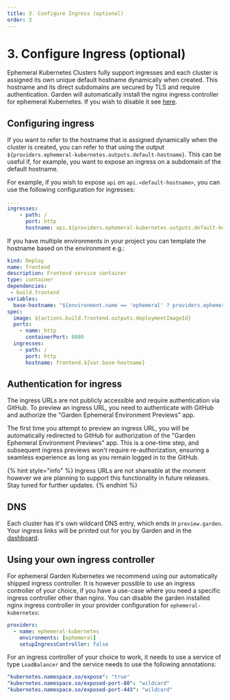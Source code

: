 ```yaml
---
title: 3. Configure Ingress (optional)
order: 3
---
```


# 3. Configure Ingress (optional)

Ephemeral Kubernetes Clusters fully support ingresses and each cluster is assigned its own unique default hostname dynamically when created. This hostname and its direct subdomains are secured by TLS and require authentication.
Garden will automatically install the nginx ingress controller for ephemeral Kubernetes. If you wish to disable it see [here](#using-your-own-ingress-controller).

## Configuring ingress

If you want to refer to the hostname that is assigned dynamically when the cluster is created, you can refer to that using the output `${providers.ephemeral-kubernetes.outputs.default-hostname}`. This can be useful if, for example, you want to expose an ingress on a subdomain of the default hostname.

For example, if you wish to expose `api` on `api.<default-hostname>`, you can use the following configuration for ingresses:

```yaml
....
ingresses:
    - path: /
      port: http
      hostname: api.${providers.ephemeral-kubernetes.outputs.default-hostname}
```

If you have multiple environments in your project you can template the hostname based on the environment e.g.:

```yaml
kind: Deploy
name: frontend
description: Frontend service container
type: container
dependencies:
 - build.frontend
variables:
  base-hostname: "${environment.name == 'ephemeral' ? providers.ephemeral-kubernetes.outputs.default-hostname : local.demo.garden}"
spec:
  image: ${actions.build.frontend.outputs.deploymentImageId}
  ports:
    - name: http
      containerPort: 8080
  ingresses:
    - path: /
      port: http
      hostname: frontend.${var.base-hostname}
```

## Authentication for ingress

The ingress URLs are not publicly accessible and require authentication via GitHub. To preview an ingress URL, you need to authenticate with GitHub and authorize the "Garden Ephemeral Environment Previews" app.

The first time you attempt to preview an ingress URL, you will be automatically redirected to GitHub for authorization of the "Garden Ephemeral Environment Previews" app. This is a one-time step, and subsequent ingress previews won't require re-authorization, ensuring a seamless experience as long as you remain logged in to the GitHub.

{% hint style="info" %}
Ingress URLs are not shareable at the moment however we are planning to support this functionality in future releases. Stay tuned for further updates.
{% endhint %}

## DNS

Each cluster has it's own wildcard DNS entry, which ends in `preview.garden`. Your ingress links will be printed out for you by Garden and in the [dashboard](https://app.garden.io).

## Using your own ingress controller

For ephemeral Garden Kubernetes we recommend using our automatically shipped ingress controller. It is however possible to use an ingress controller of your choice, if you have a use-case where you need a specific ingress controller other than nginx. You can disable the garden installed nginx ingress controller in your provider configuration for `ephemeral-kubernetes`:

```yaml
providers:
  - name: ephemeral-kubernetes
    environments: [ephemeral]
    setupIngressController: false
```

For an ingress controller of your choice to work, it needs to use a service of type `LoadBalancer` and the service needs
to use the following annotations:

```yaml
"kubernetes.namespace.so/expose": "true"
"kubernetes.namespace.so/exposed-port-80": "wildcard"
"kubernetes.namespace.so/exposed-port-443": "wildcard"
```
